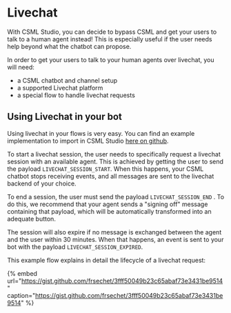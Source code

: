 # Livechat

With CSML Studio, you can decide to bypass CSML and get your users to talk to a human agent instead! This is especially useful if the user needs help beyond what the chatbot can propose.

In order to get your users to talk to your human agents over livechat, you will need:

* a CSML chatbot and channel setup
* a supported Livechat platform
* a special flow to handle livechat requests

## Using Livechat in your bot

Using livechat in your flows is very easy. You can find an example implementation to import in CSML Studio [here on github](https://github.com/CSML-by-Clevy/CSML-livechat-demo).

To start a livechat session, the user needs to specifically request a livechat session with an available agent. This is achieved by getting the user to send the payload `LIVECHAT_SESSION_START`. When this happens, your CSML chatbot stops receiving events, and all messages are sent to the livechat backend of your choice.

To end a session, the user must send the payload `LIVECHAT_SESSION_END` . To do this, we recommend that your agent sends a "signing off" message containing that payload, which will be automatically transformed into an adequate button.

The session will also expire if no message is exchanged between the agent and the user within 30 minutes. When that happens, an event is sent to your bot with the payload `LIVECHAT_SESSION_EXPIRED`. 

This example flow explains in detail the lifecycle of a livechat request:

{% embed url="https://gist.github.com/frsechet/3fff50049b23c65abaf73e3431be9514" caption="https://gist.github.com/frsechet/3fff50049b23c65abaf73e3431be9514" %}

